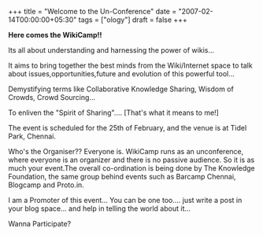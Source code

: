 +++
title = "Welcome to the Un-Conference"
date = "2007-02-14T00:00:00+05:30"
tags = ["ology"]
draft = false
+++

**Here comes the WikiCamp!!**

Its all about understanding and harnessing the power of wikis...

It aims to bring together the best minds from the Wiki/Internet
space to talk about issues,opportunities,future and evolution of
this powerful tool...

Demystifying terms like Collaborative Knowledge Sharing, Wisdom of
Crowds, Crowd Sourcing...

To enliven the "Spirit of Sharing".... [That's what it means to
me!]

The event is scheduled for the 25th of February, and the venue is
at Tidel Park, Chennai.

Who's the Organiser?? Everyone is. WikiCamp runs as an
unconference, where everyone is an organizer and there is no
passive audience. So it is as much your event.The overall
co-ordination is being done by The Knowledge Foundation, the same
group behind events such as Barcamp Chennai, Blogcamp and
Proto.in.

I am a Promoter of this event... You can be one too.... just write
a post in your blog space... and help in telling the world about
it...

Wanna Participate?
